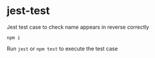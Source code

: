 # jest-test
Jest test case to check name appears in reverse correctly

`npm i`

Run `jest` or `npm test` to execute the test case
